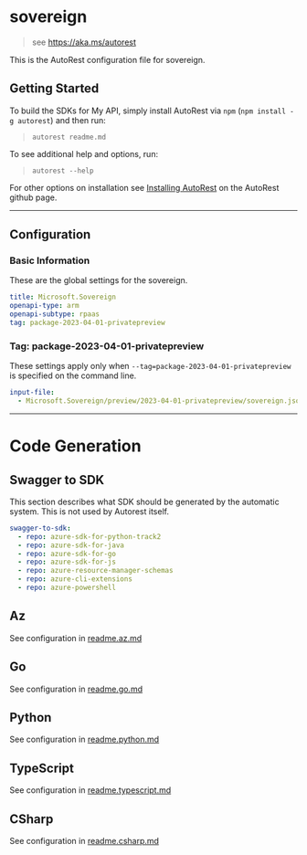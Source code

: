 # sovereign

> see https://aka.ms/autorest

This is the AutoRest configuration file for sovereign.

## Getting Started

To build the SDKs for My API, simply install AutoRest via `npm` (`npm install -g autorest`) and then run:

> `autorest readme.md`

To see additional help and options, run:

> `autorest --help`

For other options on installation see [Installing AutoRest](https://aka.ms/autorest/install) on the AutoRest github page.

---

## Configuration

### Basic Information

These are the global settings for the sovereign.

```yaml
title: Microsoft.Sovereign
openapi-type: arm
openapi-subtype: rpaas
tag: package-2023-04-01-privatepreview
```

### Tag: package-2023-04-01-privatepreview

These settings apply only when `--tag=package-2023-04-01-privatepreview` is specified on the command line.

```yaml $(tag) == 'package-2023-04-01-privatepreview'
input-file:
  - Microsoft.Sovereign/preview/2023-04-01-privatepreview/sovereign.json
```

---

# Code Generation

## Swagger to SDK

This section describes what SDK should be generated by the automatic system.
This is not used by Autorest itself.

```yaml $(swagger-to-sdk)
swagger-to-sdk:
  - repo: azure-sdk-for-python-track2
  - repo: azure-sdk-for-java
  - repo: azure-sdk-for-go
  - repo: azure-sdk-for-js
  - repo: azure-resource-manager-schemas
  - repo: azure-cli-extensions
  - repo: azure-powershell
```
## Az

See configuration in [readme.az.md](./readme.az.md)

## Go

See configuration in [readme.go.md](./readme.go.md)

## Python

See configuration in [readme.python.md](./readme.python.md)

## TypeScript

See configuration in [readme.typescript.md](./readme.typescript.md)

## CSharp

See configuration in [readme.csharp.md](./readme.csharp.md)
